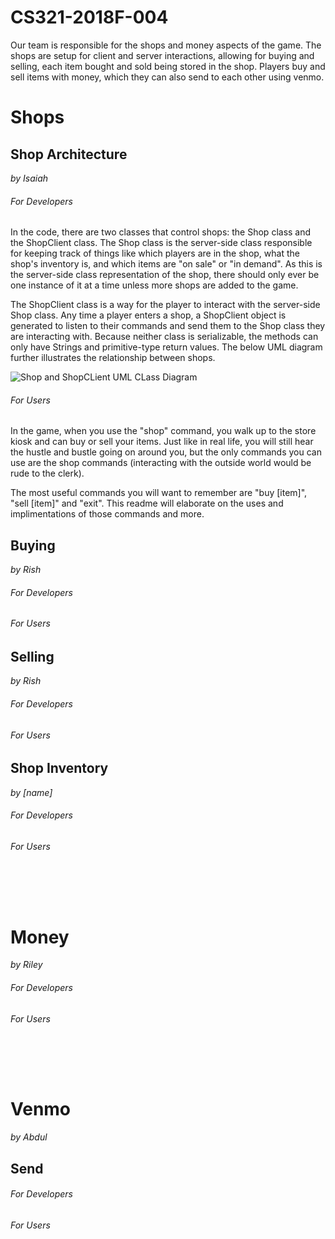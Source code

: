 # CS321-2018F-004
Our team is responsible for the shops and money aspects of the game. The shops are setup for client and server interactions, allowing for buying and selling, each item bought and sold being stored in the shop. Players buy and sell items with money, which they can also send to each other using venmo.
# Shops

## Shop Architecture
_by Isaiah_

###### For Developers
In the code, there are two classes that control shops: the Shop class and the ShopClient class. The Shop class is the server-side class responsible for keeping track of things like which players are in the shop, what the shop's inventory is, and which items are "on sale" or "in demand". As this is the server-side class representation of the shop, there should only ever be one instance of it at a time unless more shops are added to the game.

The ShopClient class is a way for the player to interact with the server-side Shop class. Any time a player enters a shop, a ShopClient object is generated to listen to their commands and send them to the Shop class they are interacting with. Because neither class is serializable, the methods can only have Strings and primitive-type return values. The below UML diagram further illustrates the relationship between shops.

![Shop and ShopCLient UML CLass Diagram](https://i.imgur.com/VztiLwI.png)

###### For Users
In the game, when you use the "shop" command, you walk up to the store kiosk and can buy or sell your items. Just like in real life, you will still hear the hustle and bustle going on around you, but the only commands you can use are the shop commands (interacting with the outside world would be rude to the clerk).  
  
The most useful commands you will want to remember are "buy \[item\]", "sell \[item\]" and "exit". This readme will elaborate on the uses and implimentations of those commands and more. 

## Buying
_by Rish_

###### For Developers

###### For Users

## Selling
_by Rish_

###### For Developers

###### For Users

## Shop Inventory
_by [name]_

###### For Developers

###### For Users

&nbsp;

&nbsp;

# Money
_by Riley_

###### For Developers

###### For Users

&nbsp;

&nbsp;

# Venmo
_by Abdul_

## Send

###### For Developers

###### For Users


